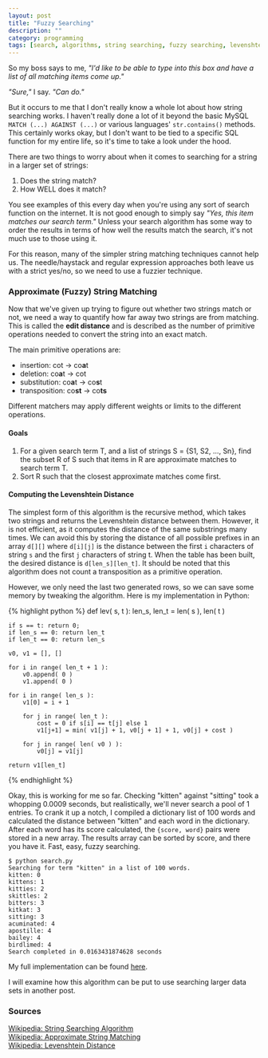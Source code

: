 ```yaml
---
layout: post
title: "Fuzzy Searching"
description: ""
category: programming
tags: [search, algorithms, string searching, fuzzy searching, levenshtein]
---
```


So my boss says to me, *"I'd like to be able to type into this box and have a list of all matching items come up."*

*"Sure,"* I say. *"Can do."*

But it occurs to me that I don't really know a whole lot about how string searching works. I haven't really done a lot of it beyond the basic MySQL `MATCH (...) AGAINST (...)` or various languages' `str.contains()` methods. This certainly works okay, but I don't want to be tied to a specific SQL function for my entire life, so it's time to take a look under the hood.

There are two things to worry about when it comes to searching for a string in a larger set of strings:

 1. Does the string match?
 2. How WELL does it match?

You see examples of this every day when you're using any sort of search function on the internet. It is not good enough to simply say *"Yes, this item matches our search term."* Unless your search algorithm has some way to order the results in terms of how well the results match the search, it's not much use to those using it.

For this reason, many of the simpler string matching techniques cannot help us. The needle/haystack and regular expression approaches both leave us with a strict yes/no, so we need to use a fuzzier technique.

### Approximate (Fuzzy) String Matching

Now that we've given up trying to figure out whether two strings match or not, we need a way to quantify how far away two strings are from matching. This is called the **edit distance** and is described as the number of primitive operations needed to convert the string into an exact match.

The main primitive operations are:

 * insertion: cot -> co**a**t
 * deletion: co**a**t -> cot
 * substitution: co**a**t -> co**s**t
 * transposition: co**st** -> co**ts**

Different matchers may apply different weights or limits to the different operations.

#### Goals

 1. For a given search term T, and a list of strings S = {S1, S2, ..., Sn}, find the subset R of S such that items in R are approximate matches to search term T.
 2. Sort R such that the closest approximate matches come first.

#### Computing the Levenshtein Distance

The simplest form of this algorithm is the recursive method, which takes two strings and returns the Levenshtein distance between them. However, it is not efficient, as it computes the distance of the same substrings many times. We can avoid this by storing the distance of all possible prefixes in an array `d[][]` where `d[i][j]` is the distance between the first `i` characters of string `s` and the first `j` characters of string t. When the table has been built, the desired distance is `d[len_s][len_t]`. It should be noted that this algorithm does not count a transposition as a primitive operation.

However, we only need the last two generated rows, so we can save some memory by tweaking the algorithm. Here is my implementation in Python:

{% highlight python %}
def lev( s, t ):
	len_s, len_t = len( s ), len( t )

	if s == t: return 0;
	if len_s == 0: return len_t
	if len_t == 0: return len_s

	v0, v1 = [], []

	for i in range( len_t + 1 ):
		v0.append( 0 )
		v1.append( 0 )

	for i in range( len_s ):
		v1[0] = i + 1

		for j in range( len_t ):
			cost = 0 if s[i] == t[j] else 1
			v1[j+1] = min( v1[j] + 1, v0[j + 1] + 1, v0[j] + cost )

		for j in range( len( v0 ) ):
			v0[j] = v1[j]

	return v1[len_t]
{% endhighlight %}

Okay, this is working for me so far. Checking "kitten" against "sitting" took a whopping 0.0009 seconds, but realistically, we'll never search a pool of 1 entries. To crank it up a notch, I compiled a dictionary list of 100 words and calculated the distance between "kitten" and each word in the dictionary. After each word has its score calculated, the `{score, word}` pairs were stored in a new array. The results array can be sorted by score, and there you have it. Fast, easy, fuzzy searching.

	$ python search.py
	Searching for term "kitten" in a list of 100 words.
	kitten: 0
	kittens: 1
	kitties: 2
	skittles: 2
	bitters: 3
	kitkat: 3
	sitting: 3
	acuminated: 4
	apostille: 4
	bailey: 4
	birdlimed: 4
	Search completed in 0.0163431874628 seconds

My full implementation can be found [here](https://gist.github.com/jsrn/6193311#file-search-py).

I will examine how this algorithm can be put to use searching larger data sets in another post.

### Sources

[Wikipedia: String Searching Algorithm](http://en.wikipedia.org/wiki/String_searching_algorithm)  
[Wikipedia: Approximate String Matching](http://en.wikipedia.org/wiki/Approximate_string_matching)  
[Wikipedia: Levenshtein Distance](http://en.wikipedia.org/wiki/Levenshtein_distance#Computing_Levenshtein_distance)